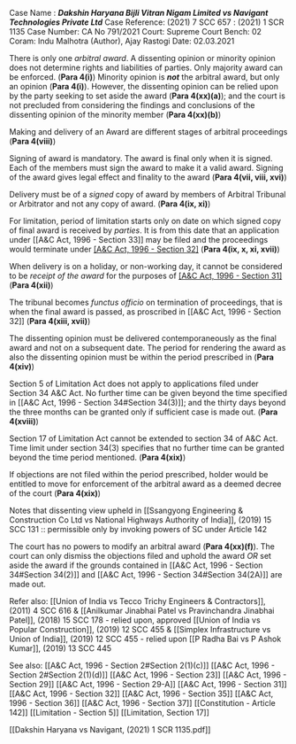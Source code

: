 Case Name : ***Dakshin Haryana Bijli Vitran Nigam Limited vs Navigant Technologies Private Ltd***
Case Reference: (2021) 7 SCC 657 : (2021) 1 SCR 1135
Case Number: CA No 791/2021
Court: Supreme Court
Bench: 02
Coram: Indu Malhotra (Author), Ajay Rastogi
Date: 02.03.2021

There is only one *arbitral award*. A dissenting opinion or minority opinion does not determine rights and liabilities of parties. Only majority award can be enforced. (**Para 4(i)**)
Minority opinion is ***not*** the arbitral award, but only an opinion (**Para 4(i)**). However, the dissenting opinion can be relied upon by the party seeking to set aside the award (**Para 4(xx)(a)**); and the court is not precluded from considering the findings and conclusions of the dissenting opinion of the minority member (**Para 4(xx)(b)**)

Making and delivery of an Award are different stages of arbitral proceedings (**Para 4(viii)**)

Signing of award is mandatory. The award is final only when it is signed. Each of the members must sign the award to make it a valid award. Signing of the award gives legal effect and finality to the award  (**Para 4(vii, viii, xvi)**)

Delivery must be of a *signed* copy of award by members of Arbitral Tribunal or Arbitrator and not any copy of award. (**Para 4(ix, xi)**)

For limitation, period of limitation starts only on date on which signed copy of final award is received by *parties*. It is from this date that an application under [[A&C Act, 1996 - Section 33]] may be filed and the proceedings would terminate under [[A&C Act, 1996 - Section 32]](1) (**Para 4(ix, x, xi, xvii)**)

When delivery is on a holiday, or non-working day, it cannot be considered to be *receipt of the award* for the purposes of [[A&C Act, 1996 - Section 31]](5) (**Para 4(xii)**)

The tribunal becomes *functus officio* on termination of proceedings, that is when the final award is passed, as proscribed in [[A&C Act, 1996 - Section 32]] (**Para 4(xiii, xvii)**)

The dissenting opinion must be delivered contemporaneously as the final award and not on a subsequent date. The period for rendering the award as also the dissenting opinion must be within the period prescribed in  (**Para 4(xiv)**)

Section 5 of Limitation Act does not apply to applications filed under Section 34 A&C Act.  No further time can be given beyond the time specified in [[A&C Act, 1996 - Section 34#Section 34(3)]]; and the thirty days beyond the three months can be granted only if sufficient case is made out. (**Para 4(xviii)**)

Section 17 of Limitation Act cannot be extended to section 34 of A&C Act. Time limit under section 34(3) specifies that no further time can be granted beyond the time period mentioned. (**Para 4(xix)**)

If objections are not filed within the period prescribed, holder would be entitled to move for enforcement of the arbitral award as a deemed decree of the court (**Para 4(xix)**)

Notes that dissenting view upheld in [[Ssangyong Engineering & Construction Co Ltd vs National Highways Authority of India]], (2019) 15 SCC 131 :: permissible only by invoking powers of SC under Article 142

The court has no powers to modify an arbitral award (**Para 4(xx)(f)**). The court can only dismiss the objections filed and uphold the award *OR* set aside the award if the grounds contained in [[A&C Act, 1996 - Section 34#Section 34(2)]] and [[A&C Act, 1996 - Section 34#Section 34(2A)]] are made out.

Refer also:
[[Union of India vs Tecco Trichy Engineers & Contractors]], (2011) 4 SCC 616 & [[Anilkumar Jinabhai Patel vs Pravinchandra Jinabhai Patel]], (2018) 15 SCC 178 - relied upon, approved
[[Union of India vs Popular Construction]], (2019) 12 SCC 455 & [[Simplex Infrastructure vs Union of India]], (2019) 12 SCC 455 - relied upon
[[P Radha Bai vs P Ashok Kumar]], (2019) 13 SCC 445

See also:
[[A&C Act, 1996 - Section 2#Section 2(1)(c)]]
[[A&C Act, 1996 - Section 2#Section 2(1)(d)]]
[[A&C Act, 1996 - Section 23]]
[[A&C Act, 1996 - Section 29]]
[[A&C Act, 1996 - Section 29-A]]
[[A&C Act, 1996 - Section 31]]
[[A&C Act, 1996 - Section 32]]
[[A&C Act, 1996 - Section 35]]
[[A&C Act, 1996 - Section 36]]
[[A&C Act, 1996 - Section 37]]
[[Constitution - Article 142]]
[[Limitation - Section 5]]
[[Limitation, Section 17]]

[[Dakshin Haryana vs Navigant, (2021) 1 SCR 1135.pdf]]